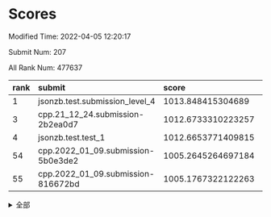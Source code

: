 # Scores

Modified Time: 2022-04-05 12:20:17

Submit Num: 207

All Rank Num: 477637

| rank |               submit               |       score        |       sigma        | pk_num |
| :--- | :--------------------------------- | :----------------- | :----------------- | :----- |
| 1    | jsonzb.test.submission_level_4     | 1013.848415304689  | 0.8334894022540643 | 9234   |
| 3    | cpp.21_12_24.submission-2b2ea0d7   | 1012.6733310223257 | 0.7780104462859925 | 9227   |
| 4    | jsonzb.test.test_1                 | 1012.6653771409815 | 0.8115704622143334 | 9225   |
| 54   | cpp.2022_01_09.submission-5b0e3de2 | 1005.2645264697184 | 0.7230605041010608 | 9227   |
| 55   | cpp.2022_01_09.submission-816672bd | 1005.1767322122263 | 0.7255507608702658 | 9225   |


<details>
<summary>全部</summary>

| rank |                 submit                 |       score        |       sigma        | pk_num |
| :--- | :------------------------------------- | :----------------- | :----------------- | :----- |
| 1    | jsonzb.test.submission_level_4         | 1013.848415304689  | 0.8334894022540643 | 9234   |
| 2    | gobigger.level_3.submission_level_3_10 | 1012.9937380808716 | 0.7797597845305854 | 9231   |
| 3    | cpp.21_12_24.submission-2b2ea0d7       | 1012.6733310223257 | 0.7780104462859925 | 9227   |
| 4    | jsonzb.test.test_1                     | 1012.6653771409815 | 0.8115704622143334 | 9225   |
| 5    | gobigger.level_3.submission_level_3_39 | 1011.6232523269775 | 0.7543297324869692 | 9232   |
| 6    | gobigger.level_3.submission_level_3_21 | 1011.6147920634917 | 0.7537934259902103 | 9228   |
| 7    | gobigger.level_3.submission_level_3_7  | 1011.3841299771868 | 0.7473434244131358 | 9230   |
| 8    | gobigger.level_3.submission_level_3_22 | 1011.1354283320497 | 0.7604097433782    | 9231   |
| 9    | gobigger.level_3.submission_level_3_48 | 1011.1009843170341 | 0.7609515459997287 | 9236   |
| 10   | gobigger.level_3.submission_level_3_19 | 1011.0188868171175 | 0.7475444751290595 | 9237   |
| 11   | gobigger.level_3.submission_level_3_12 | 1010.949961593799  | 0.7834590026795661 | 9232   |
| 12   | gobigger.level_3.submission_level_3_13 | 1010.9368443263014 | 0.7877795581469486 | 9234   |
| 13   | gobigger.level_3.submission_level_3_43 | 1010.9351237824187 | 0.7873563323635792 | 9228   |
| 14   | gobigger.level_3.submission_level_3_4  | 1010.9258875514738 | 0.7624434568478985 | 9231   |
| 15   | gobigger.level_3.submission_level_3_36 | 1010.8979523182256 | 0.7499318092347571 | 9225   |
| 16   | gobigger.level_3.submission_level_3_8  | 1010.8877747802563 | 0.7731495723372568 | 9230   |
| 17   | gobigger.level_3.submission_level_3_25 | 1010.8443556927099 | 0.7586538205722855 | 9235   |
| 18   | gobigger.level_3.submission_level_3_42 | 1010.7329030657384 | 0.7576543363955243 | 9233   |
| 19   | gobigger.level_3.submission_level_3_16 | 1010.5838793436484 | 0.7729311612652671 | 9230   |
| 20   | gobigger.level_3.submission_level_3_11 | 1010.506494088928  | 0.7560535356698126 | 9228   |
| 21   | gobigger.level_3.submission_level_3_49 | 1010.4285303987909 | 0.7753101191534701 | 9229   |
| 22   | gobigger.level_3.submission_level_3_35 | 1010.4278112775526 | 0.7540685696441354 | 9230   |
| 23   | gobigger.level_3.submission_level_3_5  | 1010.4209532969597 | 0.7675234012183321 | 9228   |
| 24   | gobigger.level_3.submission_level_3_31 | 1010.2985777345007 | 0.756962606940942  | 9228   |
| 25   | gobigger.level_3.submission_level_3_29 | 1010.1075916319621 | 0.7562653847594978 | 9227   |
| 26   | gobigger.level_3.submission_level_3_26 | 1010.1048105934684 | 0.752900662546644  | 9223   |
| 27   | gobigger.level_3.submission_level_3_17 | 1010.0508664890552 | 0.7494335966818617 | 9230   |
| 28   | gobigger.level_3.submission_level_3_41 | 1010.0214802049679 | 0.7741187377073095 | 9222   |
| 29   | gobigger.level_3.submission_level_3_14 | 1010.0021309282308 | 0.7556928122734055 | 9234   |
| 30   | gobigger.level_3.submission_level_3_1  | 1009.9840089847005 | 0.7531312545700769 | 9229   |
| 31   | gobigger.level_3.submission_level_3_0  | 1009.9550837447233 | 0.7776795761204007 | 9228   |
| 32   | gobigger.level_3.submission_level_3_20 | 1009.9474769102272 | 0.7515730107094039 | 9233   |
| 33   | gobigger.level_3.submission_level_3_2  | 1009.8543105140358 | 0.7579140431616348 | 9227   |
| 34   | gobigger.level_3.submission_level_3_45 | 1009.835160074579  | 0.7423899587624441 | 9233   |
| 35   | gobigger.level_3.submission_level_3_18 | 1009.83407028673   | 0.7370380189051758 | 9229   |
| 36   | gobigger.level_3.submission_level_3_47 | 1009.6762469136903 | 0.7603926899244698 | 9229   |
| 37   | gobigger.level_3.submission_level_3_44 | 1009.6118422022865 | 0.7553857455075658 | 9230   |
| 38   | gobigger.level_3.submission_level_3_37 | 1009.6025518013892 | 0.7589052654098304 | 9234   |
| 39   | gobigger.level_3.submission_level_3_40 | 1009.5924638553568 | 0.7532915878477602 | 9225   |
| 40   | gobigger.level_3.submission_level_3_32 | 1009.4065453651002 | 0.753545385935409  | 9232   |
| 41   | gobigger.level_3.submission_level_3_38 | 1009.356082084761  | 0.7569282471118151 | 9229   |
| 42   | gobigger.level_3.submission_level_3_3  | 1009.3396314044728 | 0.7401552912480432 | 9230   |
| 43   | gobigger.level_3.submission_level_3_28 | 1009.2910525005057 | 0.7250922096585547 | 9228   |
| 44   | gobigger.level_3.submission_level_3_27 | 1009.2426841818462 | 0.7777265953652055 | 9231   |
| 45   | gobigger.level_3.submission_level_3_46 | 1009.2091493946825 | 0.7412738961514599 | 9231   |
| 46   | gobigger.level_3.submission_level_3_9  | 1009.1979990606047 | 0.766301202465446  | 9230   |
| 47   | gobigger.level_3.submission_level_3_15 | 1009.1147712055863 | 0.7506878320908219 | 9229   |
| 48   | gobigger.level_3.submission_level_3_23 | 1008.6987993659942 | 0.746850770147458  | 9233   |
| 49   | gobigger.level_3.submission_level_3_6  | 1008.5687668525289 | 0.7485137562851779 | 9232   |
| 50   | gobigger.level_3.submission_level_3_30 | 1008.5608341646929 | 0.7454538283661454 | 9222   |
| 51   | gobigger.level_3.submission_level_3_24 | 1008.4320055596105 | 0.7348900596861405 | 9226   |
| 52   | gobigger.level_3.submission_level_3_34 | 1007.609060653413  | 0.7417711427205022 | 9234   |
| 53   | gobigger.level_3.submission_level_3_33 | 1007.4932005453865 | 0.7299434407831372 | 9226   |
| 54   | cpp.2022_01_09.submission-5b0e3de2     | 1005.2645264697184 | 0.7230605041010608 | 9227   |
| 55   | cpp.2022_01_09.submission-816672bd     | 1005.1767322122263 | 0.7255507608702658 | 9225   |
| 56   | gobigger.level_1.submission_level_1_34 | 1004.5755873030797 | 0.7082200767551227 | 9232   |
| 57   | gobigger.level_1.submission_level_1_24 | 1004.5507876232294 | 0.7257970227943431 | 9229   |
| 58   | gobigger.level_1.submission_level_1_23 | 1004.3564945508447 | 0.7241266546024813 | 9233   |
| 59   | gobigger.level_1.submission_level_1_0  | 1004.1278990114238 | 0.7198305202910114 | 9228   |
| 60   | gobigger.level_1.submission_level_1_6  | 1004.07308706269   | 0.7304897005552445 | 9223   |
| 61   | gobigger.level_1.submission_level_1_3  | 1004.0585361894836 | 0.7254088740549729 | 9227   |
| 62   | gobigger.level_1.submission_level_1_32 | 1004.0242782905967 | 0.7167413619012314 | 9231   |
| 63   | gobigger.level_1.submission_level_1_42 | 1003.9817741163981 | 0.7039865917646018 | 9230   |
| 64   | gobigger.level_1.submission_level_1_29 | 1003.9064253982881 | 0.7229035085758342 | 9234   |
| 65   | gobigger.level_1.submission_level_1_26 | 1003.7103515209229 | 0.7171070856188579 | 9229   |
| 66   | gobigger.level_1.submission_level_1_22 | 1003.6724959363181 | 0.7052321313814387 | 9233   |
| 67   | gobigger.level_1.submission_level_1_30 | 1003.6530028417695 | 0.7116024459798934 | 9230   |
| 68   | gobigger.level_1.submission_level_1_2  | 1003.5873907834863 | 0.7153275903407127 | 9226   |
| 69   | gobigger.level_1.submission_level_1_9  | 1003.5745074439257 | 0.7126898333442645 | 9232   |
| 70   | gobigger.level_1.submission_level_1_28 | 1003.5381939495217 | 0.7158107465307874 | 9230   |
| 71   | gobigger.level_1.submission_level_1_45 | 1003.5165377658022 | 0.711402222657627  | 9229   |
| 72   | gobigger.level_1.submission_level_1_16 | 1003.5089335544043 | 0.724145557699091  | 9231   |
| 73   | gobigger.level_1.submission_level_1_21 | 1003.3625699756417 | 0.7086442501095195 | 9233   |
| 74   | gobigger.level_1.submission_level_1_4  | 1003.285583926677  | 0.70744756515394   | 9231   |
| 75   | gobigger.level_1.submission_level_1_13 | 1003.1991519479704 | 0.7213842648560791 | 9235   |
| 76   | gobigger.level_1.submission_level_1_41 | 1003.1643418860594 | 0.7213118920154804 | 9228   |
| 77   | gobigger.level_1.submission_level_1_17 | 1003.1589513249938 | 0.707461609912387  | 9235   |
| 78   | gobigger.level_1.submission_level_1_39 | 1003.1451526241726 | 0.7133456284173751 | 9227   |
| 79   | gobigger.level_1.submission_level_1_36 | 1003.1428678192128 | 0.721068443243137  | 9233   |
| 80   | gobigger.level_1.submission_level_1_43 | 1003.1163785142928 | 0.7070851105568102 | 9225   |
| 81   | gobigger.level_1.submission_level_1_35 | 1003.0803195774961 | 0.7199478198800331 | 9236   |
| 82   | gobigger.level_1.submission_level_1_44 | 1003.0761791393469 | 0.7228708822643379 | 9234   |
| 83   | gobigger.level_1.submission_level_1_38 | 1003.0495919536653 | 0.7052880346181079 | 9230   |
| 84   | gobigger.level_1.submission_level_1_19 | 1002.9274082468561 | 0.7082313745212028 | 9229   |
| 85   | gobigger.level_1.submission_level_1_25 | 1002.888578003344  | 0.7180271421929746 | 9232   |
| 86   | gobigger.level_1.submission_level_1_48 | 1002.887874619356  | 0.7128010787175899 | 9231   |
| 87   | gobigger.level_1.submission_level_1_1  | 1002.8563893479779 | 0.7021167483490065 | 9232   |
| 88   | gobigger.level_1.submission_level_1_15 | 1002.855343453214  | 0.7101178994986449 | 9231   |
| 89   | gobigger.level_1.submission_level_1_10 | 1002.8459179220504 | 0.7080405746428705 | 9227   |
| 90   | gobigger.level_1.submission_level_1_11 | 1002.7855381819219 | 0.7221948300714175 | 9238   |
| 91   | gobigger.level_1.submission_level_1_40 | 1002.7768475833545 | 0.7118308201504372 | 9228   |
| 92   | gobigger.level_1.submission_level_1_47 | 1002.7156159037878 | 0.7227295472322169 | 9226   |
| 93   | gobigger.level_1.submission_level_1_18 | 1002.673315342757  | 0.7277468915386573 | 9223   |
| 94   | gobigger.level_1.submission_level_1_33 | 1002.6329256036299 | 0.719589876838525  | 9228   |
| 95   | gobigger.level_1.submission_level_1_5  | 1002.4254278027585 | 0.7222410667523513 | 9223   |
| 96   | gobigger.level_1.submission_level_1_7  | 1002.4238330156957 | 0.7076448200934318 | 9234   |
| 97   | gobigger.level_1.submission_level_1_31 | 1002.3799403771275 | 0.7169627978682981 | 9228   |
| 98   | gobigger.level_1.submission_level_1_37 | 1002.36610715195   | 0.7040686100418933 | 9230   |
| 99   | gobigger.level_1.submission_level_1_20 | 1002.3447011950179 | 0.7160249607340207 | 9234   |
| 100  | gobigger.level_1.submission_level_1_46 | 1002.3388648034995 | 0.7128500097610929 | 9227   |
| 101  | gobigger.level_1.submission_level_1_49 | 1002.099014031476  | 0.7223894018143429 | 9229   |
| 102  | gobigger.level_1.submission_level_1_14 | 1002.0025863138668 | 0.7090991687455463 | 9226   |
| 103  | gobigger.level_1.submission_level_1_27 | 1001.9695568501126 | 0.7084203119457976 | 9229   |
| 104  | gobigger.level_1.submission_level_1_8  | 1001.9398692646331 | 0.7172148661197201 | 9225   |
| 105  | gobigger.level_1.submission_level_1_12 | 1001.3660891963048 | 0.7082382422395178 | 9231   |
| 106  | gobigger.random.submission_random_23   | 997.0531422879343  | 0.6980159360918683 | 9230   |
| 107  | gobigger.random.submission_random_3    | 996.9750850401227  | 0.7063006377255444 | 9226   |
| 108  | gobigger.random.submission_random_4    | 996.9296179557962  | 0.7085158369092903 | 9230   |
| 109  | gobigger.random.submission_random_35   | 996.8862662707863  | 0.7111291755624521 | 9239   |
| 110  | gobigger.random.submission_random_20   | 996.8194368135237  | 0.6966949960416616 | 9226   |
| 111  | gobigger.random.submission_random_27   | 996.8137204506656  | 0.7057771157439349 | 9228   |
| 112  | gobigger.random.submission_random_31   | 996.7857454517778  | 0.7033209454914744 | 9226   |
| 113  | gobigger.random.submission_random_39   | 996.784575943753   | 0.7140931443086684 | 9232   |
| 114  | gobigger.random.submission_random_11   | 996.6187934144256  | 0.7119796693730449 | 9227   |
| 115  | gobigger.random.submission_random_14   | 996.6028194330079  | 0.7076848599790856 | 9231   |
| 116  | gobigger.random.submission_random_37   | 996.5989021578663  | 0.7030560124832382 | 9234   |
| 117  | gobigger.random.submission_random_24   | 996.5480961794643  | 0.7082897465577647 | 9228   |
| 118  | gobigger.random.submission_random_34   | 996.5391611678083  | 0.7163779706485487 | 9228   |
| 119  | gobigger.random.submission_random_1    | 996.4365303283346  | 0.7147954657490272 | 9232   |
| 120  | gobigger.random.submission_random_43   | 996.3513161212716  | 0.6963527267290733 | 9231   |
| 121  | gobigger.random.submission_random_2    | 996.3298469934738  | 0.702589054107881  | 9238   |
| 122  | gobigger.random.submission_random_49   | 996.3236046025413  | 0.711399527556596  | 9226   |
| 123  | gobigger.random.submission_random_22   | 996.3145404836654  | 0.7101212955178804 | 9231   |
| 124  | gobigger.random.submission_random_42   | 996.294056002201   | 0.7177976210387158 | 9229   |
| 125  | gobigger.random.submission_random_25   | 996.2858736932507  | 0.7133463361054706 | 9228   |
| 126  | gobigger.random.submission_random_7    | 996.272368623541   | 0.7274844694006689 | 9230   |
| 127  | gobigger.random.submission_random_8    | 996.2570706872147  | 0.7165452851479903 | 9230   |
| 128  | gobigger.random.submission_random_41   | 996.2260276852389  | 0.7113110891090773 | 9226   |
| 129  | gobigger.random.submission_random_36   | 996.225693877684   | 0.712402168917881  | 9230   |
| 130  | gobigger.random.submission_random_13   | 996.1922819254632  | 0.7084210757092947 | 9227   |
| 131  | gobigger.random.submission_random_12   | 996.1674100855588  | 0.7160374095647203 | 9231   |
| 132  | gobigger.random.submission_random_38   | 996.0991530020815  | 0.7100772375378068 | 9232   |
| 133  | gobigger.random.submission_random_18   | 996.0424561966176  | 0.7221190236112955 | 9231   |
| 134  | gobigger.random.submission_random_28   | 996.03847860031    | 0.7023923130584853 | 9230   |
| 135  | gobigger.random.submission_random_15   | 995.9225890356397  | 0.7088628978775934 | 9230   |
| 136  | gobigger.random.submission_random_44   | 995.8668667182657  | 0.7068163378502993 | 9232   |
| 137  | gobigger.random.submission_random_26   | 995.8649898204609  | 0.7275246777044466 | 9238   |
| 138  | gobigger.random.submission_random_16   | 995.840560539201   | 0.71502101146503   | 9231   |
| 139  | gobigger.random.submission_random_0    | 995.7499450963733  | 0.7106883209227045 | 9230   |
| 140  | gobigger.random.submission_random_32   | 995.7290262977522  | 0.7087907895283744 | 9234   |
| 141  | gobigger.random.submission_random_10   | 995.7267054352515  | 0.7103066472923311 | 9234   |
| 142  | gobigger.random.submission_random_19   | 995.7037055048852  | 0.7000067101829283 | 9231   |
| 143  | gobigger.random.submission_random_33   | 995.6529822930185  | 0.7112019386917569 | 9228   |
| 144  | gobigger.random.submission_random_46   | 995.6025853758109  | 0.7135145194065087 | 9220   |
| 145  | gobigger.random.submission_random_40   | 995.5004256771496  | 0.7180133742758086 | 9230   |
| 146  | gobigger.random.submission_random_21   | 995.4685394466062  | 0.7058350554976469 | 9230   |
| 147  | gobigger.random.submission_random_17   | 995.4195464134885  | 0.7116744887920149 | 9233   |
| 148  | gobigger.random.submission_random_5    | 995.3982753113253  | 0.7199783072588926 | 9231   |
| 149  | gobigger.random.submission_random_30   | 995.2835295561595  | 0.7149555896329262 | 9232   |
| 150  | gobigger.random.submission_random_6    | 995.0376338998246  | 0.7106243781621733 | 9230   |
| 151  | gobigger.random.submission_random_29   | 994.9388842188945  | 0.7272371492997589 | 9229   |
| 152  | gobigger.random.submission_random_45   | 994.9190087304784  | 0.6997081714189535 | 9229   |
| 153  | gobigger.random.submission_random_9    | 994.8022281076061  | 0.7129974186255152 | 9233   |
| 154  | gobigger.level_2.submission_level_2_26 | 994.4119059621432  | 0.737597577211629  | 9228   |
| 155  | gobigger.random.submission_random_48   | 994.2523179653083  | 0.7262658710479806 | 9226   |
| 156  | gobigger.random.submission_random_47   | 994.1402425065244  | 0.7248602661577174 | 9233   |
| 157  | gobigger.level_2.submission_level_2_28 | 993.9019879660513  | 0.7308100064686409 | 9228   |
| 158  | gobigger.level_2.submission_level_2_12 | 993.7881282345716  | 0.722514293193036  | 9228   |
| 159  | gobigger.level_2.submission_level_2_2  | 993.6761622846997  | 0.7401058440336474 | 9232   |
| 160  | gobigger.level_2.submission_level_2_24 | 993.5581734404858  | 0.7327790382979215 | 9225   |
| 161  | gobigger.level_2.submission_level_2_0  | 993.5544751835445  | 0.7329720007819643 | 9234   |
| 162  | gobigger.level_2.submission_level_2_11 | 993.3654078978519  | 0.7439887272685053 | 9228   |
| 163  | gobigger.level_2.submission_level_2_13 | 993.1941312720147  | 0.7513009477713162 | 9233   |
| 164  | gobigger.level_2.submission_level_2_18 | 993.1793235880567  | 0.7290139634528789 | 9231   |
| 165  | gobigger.level_2.submission_level_2_6  | 993.1544458398271  | 0.7343596589151259 | 9228   |
| 166  | gobigger.level_2.submission_level_2_5  | 993.0944340454217  | 0.7490095368446281 | 9231   |
| 167  | gobigger.level_2.submission_level_2_43 | 993.0943267383204  | 0.7298643642384114 | 9226   |
| 168  | gobigger.level_2.submission_level_2_42 | 992.9279209993515  | 0.7290835035666952 | 9235   |
| 169  | gobigger.level_2.submission_level_2_39 | 992.9014608712978  | 0.7415839403177235 | 9229   |
| 170  | gobigger.level_2.submission_level_2_34 | 992.8877897677079  | 0.736140208069545  | 9235   |
| 171  | gobigger.level_2.submission_level_2_27 | 992.7452522467099  | 0.7334783268832467 | 9228   |
| 172  | gobigger.level_2.submission_level_2_14 | 992.69646187874    | 0.7304866095080536 | 9227   |
| 173  | gobigger.level_2.submission_level_2_16 | 992.6424743705825  | 0.725823986403598  | 9224   |
| 174  | gobigger.level_2.submission_level_2_10 | 992.5184446844474  | 0.7390210179589625 | 9223   |
| 175  | gobigger.level_2.submission_level_2_22 | 992.469130774214   | 0.7111200585817065 | 9234   |
| 176  | gobigger.level_2.submission_level_2_29 | 992.4468152954619  | 0.731367435325638  | 9229   |
| 177  | gobigger.level_2.submission_level_2_44 | 992.3760566469768  | 0.7536825703969479 | 9230   |
| 178  | gobigger.level_2.submission_level_2_7  | 992.3178647024548  | 0.7300813465259739 | 9232   |
| 179  | gobigger.level_2.submission_level_2_15 | 992.2031876409851  | 0.7308632566569162 | 9228   |
| 180  | gobigger.level_2.submission_level_2_35 | 992.1709597460741  | 0.7492649475596738 | 9232   |
| 181  | gobigger.level_2.submission_level_2_37 | 992.1673835788737  | 0.7391908688104099 | 9234   |
| 182  | gobigger.level_2.submission_level_2_20 | 992.0753800185453  | 0.7292671383443178 | 9230   |
| 183  | gobigger.level_2.submission_level_2_46 | 992.0179178833031  | 0.7453730528103172 | 9231   |
| 184  | gobigger.level_2.submission_level_2_17 | 992.0044242098085  | 0.7491638626851178 | 9227   |
| 185  | gobigger.level_2.submission_level_2_23 | 992.0009292710887  | 0.7453976501086521 | 9229   |
| 186  | gobigger.level_2.submission_level_2_31 | 991.9409942226597  | 0.7545384817536329 | 9231   |
| 187  | gobigger.level_2.submission_level_2_3  | 991.8878557726474  | 0.7573292712629872 | 9231   |
| 188  | gobigger.level_2.submission_level_2_19 | 991.8627497820415  | 0.7359109429289917 | 9233   |
| 189  | gobigger.level_2.submission_level_2_41 | 991.8493307001843  | 0.7469536999550442 | 9231   |
| 190  | gobigger.level_2.submission_level_2_47 | 991.8403337362669  | 0.745839177898876  | 9227   |
| 191  | gobigger.level_2.submission_level_2_25 | 991.809407771526   | 0.7444540772538774 | 9230   |
| 192  | gobigger.level_2.submission_level_2_40 | 991.6274101115935  | 0.75916860742265   | 9227   |
| 193  | gobigger.level_2.submission_level_2_49 | 991.6174454655082  | 0.7282036150350586 | 9228   |
| 194  | gobigger.level_2.submission_level_2_32 | 991.5910009196385  | 0.75137164945593   | 9226   |
| 195  | gobigger.level_2.submission_level_2_8  | 991.5342659989896  | 0.7723836428167251 | 9232   |
| 196  | gobigger.level_2.submission_level_2_21 | 991.5280496427076  | 0.7543221192758187 | 9226   |
| 197  | gobigger.level_2.submission_level_2_4  | 991.4823938344787  | 0.7602173851469418 | 9230   |
| 198  | gobigger.level_2.submission_level_2_38 | 991.142297955787   | 0.7524987727218894 | 9226   |
| 199  | gobigger.level_2.submission_level_2_33 | 991.1015486405247  | 0.7685635878693677 | 9229   |
| 200  | gobigger.level_2.submission_level_2_9  | 991.0930291384087  | 0.7309479149894247 | 9231   |
| 201  | gobigger.level_2.submission_level_2_30 | 991.052384973491   | 0.7797752127014694 | 9222   |
| 202  | gobigger.level_2.submission_level_2_45 | 990.9789017051203  | 0.7671132839300446 | 9231   |
| 203  | gobigger.level_2.submission_level_2_1  | 990.976473366812   | 0.7644375884340381 | 9226   |
| 204  | gobigger.level_2.submission_level_2_48 | 990.9478782620656  | 0.7430936082007817 | 9228   |
| 205  | gobigger.level_2.submission_level_2_36 | 990.5477644319991  | 0.7584904289862852 | 9220   |
| 206  | gobigger.none.submission_none_0        | 977.9732374077232  | 1.4257369130438622 | 9229   |
| 207  | gobigger.none.submission_none_1        | 976.8023044780408  | 1.4122995330745025 | 9232   |

</details>
